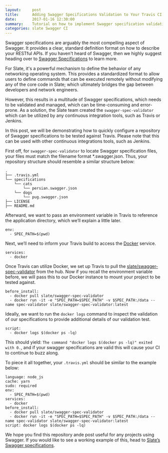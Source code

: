 ```yaml
---
layout:     post
title:      Adding Swagger Specifications Validation to Your Travis CI Build
date:       2017-01-16 12:30:00
summary:    Tutorial on how to implement Swagger specification validation for Travis CI.
categories: slate Swagger CI
---
```


Swagger specifications are arguably the most compelling aspect of Swagger. It provides a clear, standard definition format on how to describe your RESTful APIs. If you haven't heard of Swagger, then we highly suggest heading over to [Swagger Specifications](http://swagger.io/specification/) to learn more.

For Slate, it's a powerful mechanism to define the behavior of any networking operating system. This provides a standardized format to allow users to define commands that can be executed remotely without modifying any of the core code in Slate; which ultimately bridges the gap between developers and network engineers.

However, this results in a multitude of Swagger specifications, which needs to be validated and managed, which can be time-consuming and error-prone. As a solution, the Slate team created the `swagger-spec-validator` which can be utilized by any continuous integration tools, such as Travis or Jenkins.

In this post, we will be demonstrating how to quickly configure a repository of Swagger specifications to be tested against Travis. Please note that this can be used with other continuous integrations tools, such as Jenkins.

First off, for `swagger-spec-validator` to locate Swagger specification files, your files must match the filename format *.swagger.json. Thus, your repository structure should resemble a similar structure below:

```
.
├── .travis.yml
└── specifications
    └── cats
        └── persian.swagger.json
    └── dogs
        └── pug.swagger.json
├── LICENSE
├── README.md
```

Afterward, we want to pass an environment variable in Travis to reference the application directory, which we’ll explain a little later.

```
env:
  - SPEC_PATH=$(pwd)
```

Next, we’ll need to inform your Travis build to access the [Docker](https://www.docker.com/) service.

```
services:
  - docker
```

Once Travis can utilize Docker, we set up Travis to pull the [slate/swagger-spec-validator]( https://hub.docker.com/r/slate/swagger-spec-validator/) from the hub. Now if you recall the environment variable before, we will pass this to our Docker instance to mount your project to be tested against.

```
before_install:
  - docker pull slate/swagger-spec-validator
  - docker run -it -e "SPEC_PATH=$SPEC_PATH" -v $SPEC_PATH:/data --name spec-validator slate/swagger-spec-validator:latest
```

Ideally, we want to run the `docker logs` command to inspect the validation of our specifications to provide additional details of our validation test.

```
script:
  - docker logs $(docker ps -lq)
```

This should yield: `The command "docker logs $(docker ps -lq)" exited with 0.`, and if your swagger specifications are valid this will cause your CI to continue to buzz along.

To piece it all together, your `.travis.yml` should be similar to the example below:

```
language: node_js
cache: yarn
sudo: required
env:
  - SPEC_PATH=$(pwd)
services:
  - docker
before_install:
  - docker pull slate/swagger-spec-validator
  - docker run -it -e "SPEC_PATH=$SPEC_PATH" -v $SPEC_PATH:/data --name spec-validator slate/swagger-spec-validator:latest
script: docker logs $(docker ps -lq)
```

We hope you find this repository ande post useful for any projects using Swagger. If you would like to see a working example of this, head to [Slate’s Swagger specifications](https://github.com/slate-io/specifications).
